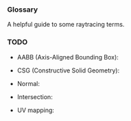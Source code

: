 ### Glossary

A helpful guide to some raytracing terms.

### TODO

- AABB (Axis-Aligned Bounding Box):

- CSG (Constructive Solid Geometry):

- Normal:

- Intersection:

- UV mapping:
